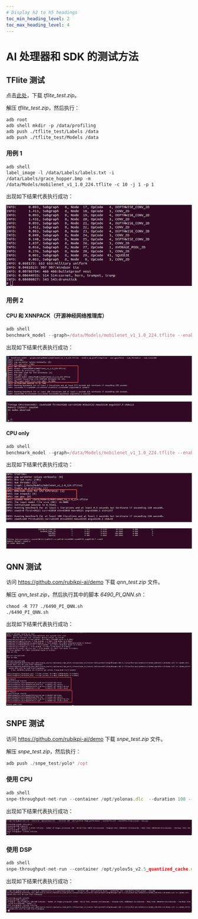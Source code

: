 ```yaml
---
# Display h2 to h5 headings
toc_min_heading_level: 2
toc_max_heading_level: 4
---
```


# AI 处理器和 SDK 的测试方法

## TFlite 测试

点击[此处](https://thundercomm.s3.dualstack.ap-northeast-1.amazonaws.com/uploads/web/rubik-pi-3/demos/ai/tflite_test.zip)，下载 *tflite_test.zip*。

解压 *tflite\_test.zip*，然后执行：

```shell
adb root
adb shell mkdir -p /data/profiling
adb push ./tflite_test/Labels /data
adb push ./tflite_test/Models /data
```

### 用例 1

```shell
adb shell
label_image -l /data/Labels/labels.txt -i /data/Labels/grace_hopper.bmp -m /data/Models/mobilenet_v1_1.0_224.tflite -c 10 -j 1 -p 1
```

出现如下结果代表执行成功：

![](images/image-146.jpg)

### 用例 2

#### CPU 和 XNNPACK（开源神经网络推理库）

```javascript
adb shell
benchmark_model --graph=/data/Models/mobilenet_v1_1.0_224.tflite --enable_op_profiling=true --use_gpu=false --num_threads=1 --num_runs=100
```

出现如下结果代表执行成功：

![](images/image-144.jpg)

![](images/image-145.jpg)

#### CPU only

```javascript
adb shell
benchmark_model --graph=/data/Models/mobilenet_v1_1.0_224.tflite --enable_op_profiling=true --use_gpu=false  --use_xnnpack=false --num_threads=1 --num_runs=100
```

出现如下结果代表执行成功：

![](images/image-167.jpg)

![](images/image-165.jpg)

## QNN 测试

访问 https://github.com/rubikpi-ai/demo 下载 *qnn_test.zip* 文件。

解压 *qnn\_test.zip*，然后执行其中的脚本 *6490\_PI\_QNN.sh*：

```shell
chmod -R 777 ./6490_PI_QNN.sh
./6490_PI_QNN.sh
```

出现如下结果代表执行成功：

![](images/image-164.jpg)

## SNPE 测试

访问 https://github.com/rubikpi-ai/demo 下载 *snpe_test.zip* 文件。

解压 *snpe\_test.zip*，然后执行：

```javascript
adb push ./snpe_test/yolo* /opt
```

### 使用 CPU

```javascript
adb shell
snpe-throughput-net-run --container /opt/yolonas.dlc  --duration 100 --perf_profile "high_performance" --userbuffer_tf8 --userbuffer_float_output --use_cpu
```

出现如下结果代表执行成功：

![](images/image-161.jpg)

### 使用 DSP

```javascript
adb shell
snpe-throughput-net-run --container /opt/yolov5s_v2.5_quantized_cache.dlc  --duration 100 --perf_profile burst --userbuffer_tf8 --userbuffer_float_output --use_dsp
```

出现如下结果代表执行成功：

![](images/image-160.jpg)